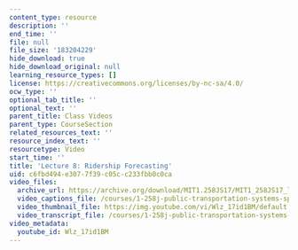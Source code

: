 ```yaml
---
content_type: resource
description: ''
end_time: ''
file: null
file_size: '183204229'
hide_download: true
hide_download_original: null
learning_resource_types: []
license: https://creativecommons.org/licenses/by-nc-sa/4.0/
ocw_type: ''
optional_tab_title: ''
optional_text: ''
parent_title: Class Videos
parent_type: CourseSection
related_resources_text: ''
resource_index_text: ''
resourcetype: Video
start_time: ''
title: 'Lecture 8: Ridership Forecasting'
uid: c6fbd494-e307-7f39-c05c-c233fbb0c0ca
video_files:
  archive_url: https://archive.org/download/MIT1.258JS17/MIT1_258JS17_lec08_300k.mp4
  video_captions_file: /courses/1-258j-public-transportation-systems-spring-2017/5f4d35044e5e5391ae2321036a7ecc96_Wlz_17id1BM.vtt
  video_thumbnail_file: https://img.youtube.com/vi/Wlz_17id1BM/default.jpg
  video_transcript_file: /courses/1-258j-public-transportation-systems-spring-2017/56f04c89bdf3228be175b3ec68660053_Wlz_17id1BM.pdf
video_metadata:
  youtube_id: Wlz_17id1BM
---
```

